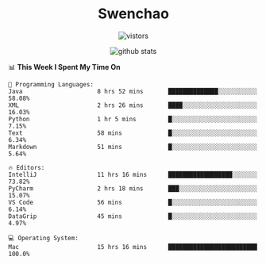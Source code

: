 <h1 align="center">Swenchao</h3>

<p align="center">
  <img src="https://visitor-badge.glitch.me/badge?page_id=Swenchao" alt="vistors" />
</p>

<p align="center">
  <img src="https://github-readme-stats.vercel.app/api?username=Swenchao&count_private=true&show_icons=true&theme=vue-dark&hide_title=true" alt="github stats" />
</p>

<!--START_SECTION:waka-->
📊 **This Week I Spent My Time On** 

```text
💬 Programming Languages: 
Java                     8 hrs 52 mins       ██████████████░░░░░░░░░░░   58.08% 
XML                      2 hrs 26 mins       ████░░░░░░░░░░░░░░░░░░░░░   16.03% 
Python                   1 hr 5 mins         █░░░░░░░░░░░░░░░░░░░░░░░░   7.15% 
Text                     58 mins             █░░░░░░░░░░░░░░░░░░░░░░░░   6.34% 
Markdown                 51 mins             █░░░░░░░░░░░░░░░░░░░░░░░░   5.64%

🔥 Editors: 
IntelliJ                 11 hrs 16 mins      ██████████████████░░░░░░░   73.82% 
PyCharm                  2 hrs 18 mins       ███░░░░░░░░░░░░░░░░░░░░░░   15.07% 
VS Code                  56 mins             █░░░░░░░░░░░░░░░░░░░░░░░░   6.14% 
DataGrip                 45 mins             █░░░░░░░░░░░░░░░░░░░░░░░░   4.97%

💻 Operating System: 
Mac                      15 hrs 16 mins      █████████████████████████   100.0%

```


<!--END_SECTION:waka-->
